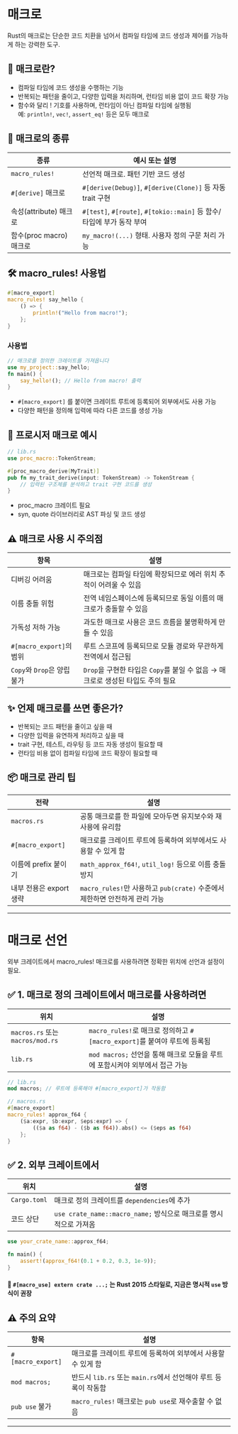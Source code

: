 # 매크로
Rust의 매크로는 단순한 코드 치환을 넘어서 컴파일 타임에 코드 생성과 제어를 가능하게 하는 강력한 도구.


## 🧠 매크로란?
- 컴파일 타임에 코드 생성을 수행하는 기능
- 반복되는 패턴을 줄이고, 다양한 입력을 처리하며, 런타임 비용 없이 코드 확장 가능
- 함수와 달리 ! 기호를 사용하며, 런타임이 아닌 컴파일 타임에 실행됨  
예: `println!`, `vec!`, `assert_eq!` 등은 모두 매크로

## 🧩 매크로의 종류
| 종류       | 예시 또는 설명                                |
|------------------------|-----------------------------------------------|
| `macro_rules!`         | 선언적 매크로. 패턴 기반 코드 생성             |
| `#[derive]` 매크로     | `#[derive(Debug)]`, `#[derive(Clone)]` 등 자동 trait 구현 |
| 속성(attribute) 매크로 | `#[test]`, `#[route]`, `#[tokio::main]` 등 함수/타입에 부가 동작 부여 |
| 함수(proc macro) 매크로| `my_macro!(...)` 형태. 사용자 정의 구문 처리 가능 |


## 🛠 macro_rules! 사용법
```rust
#[macro_export]
macro_rules! say_hello {
    () => {
        println!("Hello from macro!");
    };
}
```
### 사용법
```rust
// 매크로를 정의한 크레이트를 가져옵니다
use my_project::say_hello;
fn main() {
    say_hello!(); // Hello from macro! 출력
}
```

- `#[macro_export]` 를 붙이면 크레이트 루트에 등록되어 외부에서도 사용 가능
- 다양한 패턴을 정의해 입력에 따라 다른 코드를 생성 가능

## 🧪 프로시저 매크로 예시
```rust
// lib.rs
use proc_macro::TokenStream;

#[proc_macro_derive(MyTrait)]
pub fn my_trait_derive(input: TokenStream) -> TokenStream {
    // 입력된 구조체를 분석하고 trait 구현 코드를 생성
}
```

- proc_macro 크레이트 필요
- syn, quote 라이브러리로 AST 파싱 및 코드 생성

## ⚠️ 매크로 사용 시 주의점
| 항목     | 설명                                                                 |
|-----------------------------|----------------------------------------------------------------------|
| 디버깅 어려움                | 매크로는 컴파일 타임에 확장되므로 에러 위치 추적이 어려울 수 있음       |
| 이름 충돌 위험               | 전역 네임스페이스에 등록되므로 동일 이름의 매크로가 충돌할 수 있음       |
| 가독성 저하 가능             | 과도한 매크로 사용은 코드 흐름을 불명확하게 만들 수 있음                |
| `#[macro_export]`의 범위     | 루트 스코프에 등록되므로 모듈 경로와 무관하게 전역에서 접근됨            |
| `Copy`와 `Drop`은 양립 불가  | `Drop`을 구현한 타입은 `Copy`를 붙일 수 없음 → 매크로로 생성된 타입도 주의 필요 |


## ✨ 언제 매크로를 쓰면 좋은가?
- 반복되는 코드 패턴을 줄이고 싶을 때
- 다양한 입력을 유연하게 처리하고 싶을 때
- trait 구현, 테스트, 라우팅 등 코드 자동 생성이 필요할 때
- 런타임 비용 없이 컴파일 타임에 코드 확장이 필요할 때

## 📦 매크로 관리 팁
| 전략           | 설명                                                                 |
|-----------------------------|----------------------------------------------------------------------|
| `macros.rs`                 | 공통 매크로를 한 파일에 모아두면 유지보수와 재사용에 유리함             |
| `#[macro_export]`           | 매크로를 크레이트 루트에 등록하여 외부에서도 사용할 수 있게 함          |
| 이름에 prefix 붙이기        | `math_approx_f64!`, `util_log!` 등으로 이름 충돌 방지                  |
| 내부 전용은 export 생략     | `macro_rules!`만 사용하고 `pub(crate)` 수준에서 제한하면 안전하게 관리 가능 |

---

# 매크로 선언

 외부 크레이트에서 macro_rules! 매크로를 사용하려면 정확한 위치에 선언과 설정이 필요.
 
## ✅ 1. 매크로 정의 크레이트에서 매크로를 사용하려면
| 위치 | 설명                                                              |
|------------------------------|-------------------------------------------------------------------|
| `macros.rs` 또는 `macros/mod.rs` | `macro_rules!`로 매크로 정의하고 `#[macro_export]`를 붙여야 루트에 등록됨 |
| `lib.rs`                     | `mod macros;` 선언을 통해 매크로 모듈을 루트에 포함시켜야 외부에서 접근 가능 |

```rust
// lib.rs
mod macros; // 루트에 등록해야 #[macro_export]가 작동함
```

```rust
// macros.rs
#[macro_export]
macro_rules! approx_f64 {
    ($a:expr, $b:expr, $eps:expr) => {
        (($a as f64) - ($b as f64)).abs() <= ($eps as f64)
    };
}
```

## ✅ 2. 외부 크레이트에서
|    위치    | 설명                                                              |
|------------------------------|-------------------------------------------------------------------|
| `Cargo.toml`                 | 매크로 정의 크레이트를 `dependencies`에 추가                       |
| 코드 상단                    | `use crate_name::macro_name;` 방식으로 매크로를 명시적으로 가져옴   |


```rust
use your_crate_name::approx_f64;

fn main() {
    assert!(approx_f64!(0.1 + 0.2, 0.3, 1e-9));
}
```

#### 🔎 `#[macro_use] extern crate ...;` 는 Rust 2015 스타일로, 지금은 명시적 `use` 방식이 권장

## ⚠️ 주의 요약
| 항목               | 설명                                                                 |
|----------------------------|----------------------------------------------------------------------|
| `#[macro_export]`          | 매크로를 크레이트 루트에 등록하여 외부에서 사용할 수 있게 함          |
| `mod macros;`              | 반드시 `lib.rs` 또는 `main.rs`에서 선언해야 루트 등록이 작동함         |
| `pub use` 불가             | `macro_rules!` 매크로는 `pub use`로 재수출할 수 없음                  |

---



